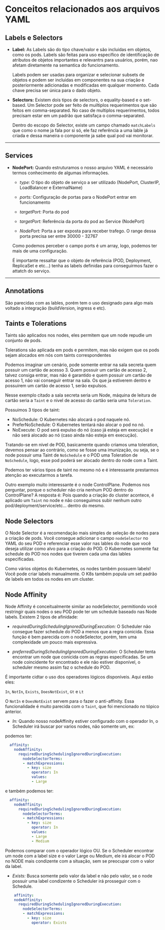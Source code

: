 # Conceitos relacionados aos arquivos YAML

## Labels e Selectors

- <strong>Label:</strong> As Labels são do tipo chave/valor e são incluidas em objetos, como os pods. Labels são feitas para uso específico de identificação de atributos de objetos importantes e relevantrs para usuários, porém, nao afetam diretamente na semantica do funcionamento.

  Labels podem ser usadas para organizar e selecionar subsets de objetos e podem ser incluidas em componentes na sua criação e posteriormente adicionadas e modificadas em qualquer momento. Cada chave precisa ser única para o dado objeto.

- <strong>Selectors:</strong> Existem dois tipos de selectors, o equality-based e o set-based. Um Selector pode ser feito de muiltiplos requerimentos que são feitos em comma-separated. No caso de multiplos requerimentos, todos precisam estar em um padrão que satisfaça o comma-separated.

  Dentro do escopo do Selector, existe um campo chamado ``matchLabels`` que como o nome ja fala por si só, ele faz referência a uma lable já criada e dessa maneira o componente ja sabe qual pod vai monitorar.
---

## Services

- <strong>NodePort:</strong> Quando estruturamos o nosso arquivo YAML é necessário termos conhecimento de algumas informações.

   - *type:* O tipo do objeto de serviço a ser utilizado (NodePort, ClusterIP, LoadBalancer e ExternalName)

   - *ports:* Configuração de portas para o NodePort entrar em funcionamento

   - *targetPort:* Porta do pod

   - *targetPort:* Referência da porta do pod ao Service (NodePort)

   - *NodePort:* Porta a ser exposta para receber trafego. O range dessa porta precisa ser entre 30000 - 32767

  Como podemos perceber o campo ports é um array, logo, podemos ter mais de uma configuração.

  É importante ressaltar que o objeto de referência (POD, Deployment, ReplicaSet e etc...) tenha as labels definidas para conseguirmos fazer o attatch do serviço.
---

## Annotations

São parecidas com as lables, porém tem o uso designado para algo mais voltado a integração (buildVersion, ingress e etc).

## Taints e Tolerations

Taints são aplicados nos nodes, eles permitem que um node repudie um conjunto de pods.

Tolerations são aplicada em pods e permitem, mas não exigem que os pods sejam alocados em nós com taints correspondentes

Podemos imaginar um cenário, pode somente entrar na sala secreta quem possuir um cartão de acesso 3. Quem possuir um cartão de acesso 2, talvez consiga entrar, mas não é garantido e quem possuir um cartão de acesso 1, não vai conseguir entrar na sala. Os que ja estiverem dentro e possuirem um cartão de acesso 1, serão expulsos.

Nesse exemplo citado a sala secreta seria um Node, máquina de leitura de cartão seria a ``Taint`` e o nivel de acesso do cartão seria uma ``Toleration``.

Possuimos 3 tipos de taint:

- NoSchedule: O Kubernetes não alocará o pod naquele nó.
- PreferNoSchedule: O Kubernetes tentará não alocar o pod no nó.
- NoExecute: O pod será expulso do nó (caso já esteja em execução) e não será   alocado ao nó (caso ainda não esteja em execução).

Tratando-se em nível de POD, basicamente quando criamos uma toleration, devemos pensar ao contrário, como se fosse uma imunização, ou seja, se o node possuir uma Taint de ``NoSchedule`` e o POD uma Toleration de ``NoSchedule``, logo, esse pod poderá ser alocado dentro do node com a Taint.

Podemos ter vários tipos de taint no mesmo nó e é interessante prestarmos atenção ao executarmos a tarefa.

Outro exemplo muito interessante é o node ControlPlane. Podemos nos perguntar, porque o scheduler não cria nenhum POD dentro do ControlPlane? A resposta é: Pois quando a criação do cluster acontece, é aplicado um ``Taint`` no node e não conseguimos subir nenhum outro pod/deployment/service/etc... dentro do mesmo.

## Node Selectors

O Node Selector é a recomendação mais simples de seleção de nodes para a criação de pods. Você consegue adicionar o campo ``nodeSelector`` no YAML do seu POD e referenciar esse valor nas lables do node que você deseja utilizar como alvo para a criação do POD. O Kubernetes somente faz schedule do POD nos nodes que tiverem cada uma das lables especificadas.

Como vários objetos do Kubernetes, os nodes também possuem labels! Você pode criar labels manualmente. O K8s também popula um set padrão de labels em todos os nodes em um cluster.

## Node Affinity
Node Affinity é conceitualmente similar ao nodeSelector, permitiondo você restringir quais nodes o seu POD pode ter um schedule baseado nas Node labels.
Existem 2 tipos de afinidade:

- *requiredDuringSchedulingIgnoredDuringExecution:* O Scheduler não consegue fazer schedule do POD a menos que a regra conicida. Essa função é bem parecida com o nodeSelector, porém, tem uma complexidade um pouco mais expressiva.

- *preferredDuringSchedulingIgnoredDuringExecution:* O Scheduler tenta encontrar um node que conicida com as regras especificadas. Se um node coincidente for encontrado e ele não estiver disponível, o scheduler mesmo assim faz o schedule do POD.

É importante cidtar o uso dos operadores lógicos disponíveis. Aqui estão eles:

``In``, ``NotIn``, ``Exists``, ``DoesNotExist``, ``Gt`` e ``Lt``

O ``NotIn`` e ``DoesNotExist`` servem para o fazer o anti-affinity. Essa funcionalidade é muito parecida com o ``Taint``, que foi mencionado no tópico anterior.

- *In:* Quando nosso nodeAffinity estiver configurado com o operador In, o Scheduler irá buscar por varios nodes, não somente um, ex:

podemos ter:

```yaml
  affinity:
    nodeAffinity:
      requiredDuringSchedulingIgnoredDuringExecution:
        nodeSelectorTerms:
        - matchExpressions:
          - key: size
            operator: In
            values:
            - Large
```

e também podemos ter:

```yaml
  affinity:
    nodeAffinity:
      requiredDuringSchedulingIgnoredDuringExecution:
        nodeSelectorTerms:
        - matchExpressions:
          - key: size
            operator: In
            values:
            - Large
            - Medium
```

Podemos comparar com o operador lógico OU. Se o Scheduler encontrar um node com a label size e o valor Large ou Medium, ele irá alocar o POD no NODE mais condizente com a situação, sem se preocupar com o valor da label.

- *Exists:* Busca somente pelo valor da label e não pelo valor, se o node possuir uma label condizente o Scheduler irá prosseguir com o Schedule.

```yaml
    affinity:
    nodeAffinity:
      requiredDuringSchedulingIgnoredDuringExecution:
        nodeSelectorTerms:
        - matchExpressions:
          - key: size
            operator: Exists
```
